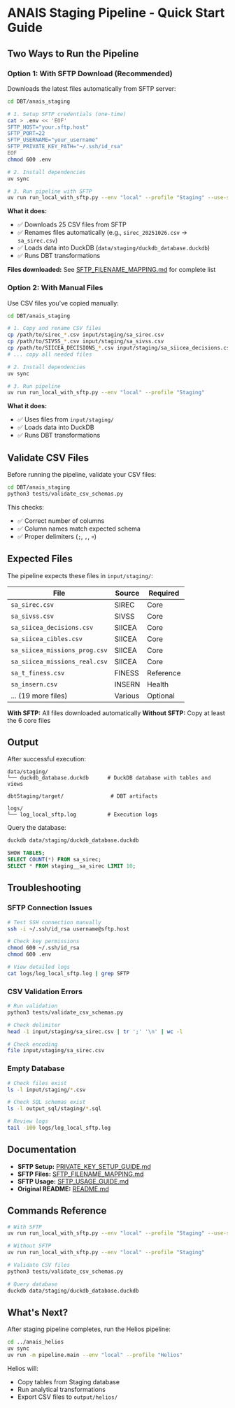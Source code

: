 # ANAIS Staging Pipeline - Quick Start Guide

## Two Ways to Run the Pipeline

### Option 1: With SFTP Download (Recommended)

Downloads the latest files automatically from SFTP server:

```bash
cd DBT/anais_staging

# 1. Setup SFTP credentials (one-time)
cat > .env << 'EOF'
SFTP_HOST="your.sftp.host"
SFTP_PORT=22
SFTP_USERNAME="your_username"
SFTP_PRIVATE_KEY_PATH="~/.ssh/id_rsa"
EOF
chmod 600 .env

# 2. Install dependencies
uv sync

# 3. Run pipeline with SFTP
uv run run_local_with_sftp.py --env "local" --profile "Staging" --use-sftp
```

**What it does:**
- ✅ Downloads 25 CSV files from SFTP
- ✅ Renames files automatically (e.g., `sirec_20251026.csv` → `sa_sirec.csv`)
- ✅ Loads data into DuckDB (`data/staging/duckdb_database.duckdb`)
- ✅ Runs DBT transformations

**Files downloaded:** See [SFTP_FILENAME_MAPPING.md](SFTP_FILENAME_MAPPING.md) for complete list

### Option 2: With Manual Files

Use CSV files you've copied manually:

```bash
cd DBT/anais_staging

# 1. Copy and rename CSV files
cp /path/to/sirec_*.csv input/staging/sa_sirec.csv
cp /path/to/SIVSS_*.csv input/staging/sa_sivss.csv
cp /path/to/SIICEA_DECISIONS_*.csv input/staging/sa_siicea_decisions.csv
# ... copy all needed files

# 2. Install dependencies
uv sync

# 3. Run pipeline
uv run run_local_with_sftp.py --env "local" --profile "Staging"
```

**What it does:**
- ✅ Uses files from `input/staging/`
- ✅ Loads data into DuckDB
- ✅ Runs DBT transformations

## Validate CSV Files

Before running the pipeline, validate your CSV files:

```bash
cd DBT/anais_staging
python3 tests/validate_csv_schemas.py
```

This checks:
- ✅ Correct number of columns
- ✅ Column names match expected schema
- ✅ Proper delimiters (`;`, `,`, `¤`)

## Expected Files

The pipeline expects these files in `input/staging/`:

| File | Source | Required |
|------|--------|----------|
| `sa_sirec.csv` | SIREC | Core |
| `sa_sivss.csv` | SIVSS | Core |
| `sa_siicea_decisions.csv` | SIICEA | Core |
| `sa_siicea_cibles.csv` | SIICEA | Core |
| `sa_siicea_missions_prog.csv` | SIICEA | Core |
| `sa_siicea_missions_real.csv` | SIICEA | Core |
| `sa_t_finess.csv` | FINESS | Reference |
| `sa_insern.csv` | INSERN | Health |
| ... (19 more files) | Various | Optional |

**With SFTP:** All files downloaded automatically
**Without SFTP:** Copy at least the 6 core files

## Output

After successful execution:

```
data/staging/
└── duckdb_database.duckdb      # DuckDB database with tables and views

dbtStaging/target/               # DBT artifacts

logs/
└── log_local_sftp.log          # Execution logs
```

Query the database:

```bash
duckdb data/staging/duckdb_database.duckdb
```

```sql
SHOW TABLES;
SELECT COUNT(*) FROM sa_sirec;
SELECT * FROM staging__sa_sirec LIMIT 10;
```

## Troubleshooting

### SFTP Connection Issues

```bash
# Test SSH connection manually
ssh -i ~/.ssh/id_rsa username@sftp.host

# Check key permissions
chmod 600 ~/.ssh/id_rsa
chmod 600 .env

# View detailed logs
cat logs/log_local_sftp.log | grep SFTP
```

### CSV Validation Errors

```bash
# Run validation
python3 tests/validate_csv_schemas.py

# Check delimiter
head -1 input/staging/sa_sirec.csv | tr ';' '\n' | wc -l

# Check encoding
file input/staging/sa_sirec.csv
```

### Empty Database

```bash
# Check files exist
ls -l input/staging/*.csv

# Check SQL schemas exist
ls -l output_sql/staging/*.sql

# Review logs
tail -100 logs/log_local_sftp.log
```

## Documentation

- **SFTP Setup:** [PRIVATE_KEY_SETUP_GUIDE.md](PRIVATE_KEY_SETUP_GUIDE.md)
- **SFTP Files:** [SFTP_FILENAME_MAPPING.md](SFTP_FILENAME_MAPPING.md)
- **SFTP Usage:** [SFTP_USAGE_GUIDE.md](SFTP_USAGE_GUIDE.md)
- **Original README:** [README.md](README.md)

## Commands Reference

```bash
# With SFTP
uv run run_local_with_sftp.py --env "local" --profile "Staging" --use-sftp

# Without SFTP
uv run run_local_with_sftp.py --env "local" --profile "Staging"

# Validate CSV files
python3 tests/validate_csv_schemas.py

# Query database
duckdb data/staging/duckdb_database.duckdb
```

## What's Next?

After staging pipeline completes, run the Helios pipeline:

```bash
cd ../anais_helios
uv sync
uv run -m pipeline.main --env "local" --profile "Helios"
```

Helios will:
- Copy tables from Staging database
- Run analytical transformations
- Export CSV files to `output/helios/`
